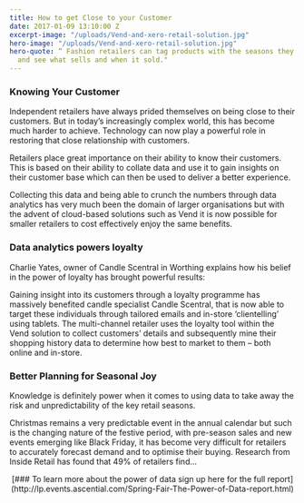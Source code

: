 ```yaml
---
title: How to get Close to your Customer
date: 2017-01-09 13:10:00 Z
excerpt-image: "/uploads/Vend-and-xero-retail-solution.jpg"
hero-image: "/uploads/Vend-and-xero-retail-solution.jpg"
hero-quote: “ Fashion retailers can tag products with the seasons they are launched
  and see what sells and when it sold."
---
```


### Knowing Your Customer

Independent retailers have always prided themselves on being close to their customers. But in today’s increasingly complex world, this has become much harder to achieve. Technology can now play a powerful role in restoring that close relationship with customers.

Retailers place great importance on their ability to know their customers. This is based on their ability to collate data and use it to gain insights on their customer base which can then be used to deliver a better experience. 

Collecting this data and being able to crunch the numbers through data analytics has very much been the domain of larger organisations but with the advent of cloud-based solutions such as Vend it is now possible for smaller retailers to cost effectively
enjoy the same benefits.

### Data analytics powers loyalty
Charlie Yates, owner of Candle Scentral in Worthing explains how his belief in the power of loyalty has brought powerful results:

Gaining insight into its customers through a loyalty programme has massively benefited candle specialist Candle Scentral, that is now able to target these individuals through tailored emails and in-store ‘clientelling’ using tablets.
The multi-channel retailer uses the loyalty tool within the Vend solution to collect customers’ details and subsequently mine their shopping history data to determine how best to market to them – both online and in-store.

### Better Planning for Seasonal Joy

Knowledge is definitely power when it comes to using data to take away the risk and unpredictability of the key retail seasons.

Christmas remains a very predictable event in the annual calendar but such is the changing nature of the festive period, with pre-season sales and new events emerging like Black Friday, it has become very difficult for retailers to accurately forecast
demand and to optimise their buying. Research from Inside Retail has found that 49% of retailers find...

<p align="center">
[### To learn more about the power of data sign up here for the full report](http://lp.events.ascential.com/Spring-Fair-The-Power-of-Data-report.html)
</p>
